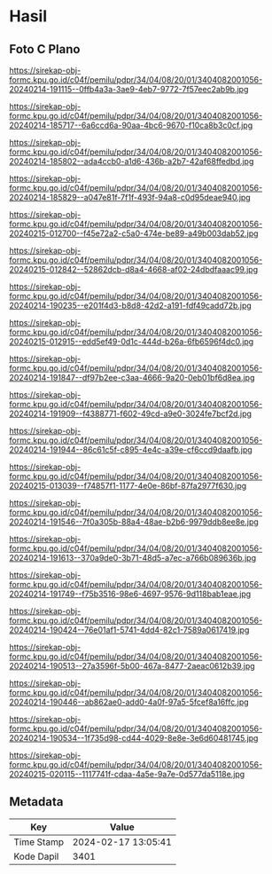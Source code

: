 # Hasil

## Foto C Plano

https://sirekap-obj-formc.kpu.go.id/c04f/pemilu/pdpr/34/04/08/20/01/3404082001056-20240214-191115--0ffb4a3a-3ae9-4eb7-9772-7f57eec2ab9b.jpg

https://sirekap-obj-formc.kpu.go.id/c04f/pemilu/pdpr/34/04/08/20/01/3404082001056-20240214-185717--6a6ccd6a-90aa-4bc6-9670-f10ca8b3c0cf.jpg

https://sirekap-obj-formc.kpu.go.id/c04f/pemilu/pdpr/34/04/08/20/01/3404082001056-20240214-185802--ada4ccb0-a1d6-436b-a2b7-42af68ffedbd.jpg

https://sirekap-obj-formc.kpu.go.id/c04f/pemilu/pdpr/34/04/08/20/01/3404082001056-20240214-185829--a047e81f-7f1f-493f-94a8-c0d95deae940.jpg

https://sirekap-obj-formc.kpu.go.id/c04f/pemilu/pdpr/34/04/08/20/01/3404082001056-20240215-012700--f45e72a2-c5a0-474e-be89-a49b003dab52.jpg

https://sirekap-obj-formc.kpu.go.id/c04f/pemilu/pdpr/34/04/08/20/01/3404082001056-20240215-012842--52862dcb-d8a4-4668-af02-24dbdfaaac99.jpg

https://sirekap-obj-formc.kpu.go.id/c04f/pemilu/pdpr/34/04/08/20/01/3404082001056-20240214-190235--e201f4d3-b8d8-42d2-a191-fdf49cadd72b.jpg

https://sirekap-obj-formc.kpu.go.id/c04f/pemilu/pdpr/34/04/08/20/01/3404082001056-20240215-012915--edd5ef49-0d1c-444d-b26a-6fb6596f4dc0.jpg

https://sirekap-obj-formc.kpu.go.id/c04f/pemilu/pdpr/34/04/08/20/01/3404082001056-20240214-191847--df97b2ee-c3aa-4666-9a20-0eb01bf6d8ea.jpg

https://sirekap-obj-formc.kpu.go.id/c04f/pemilu/pdpr/34/04/08/20/01/3404082001056-20240214-191909--f4388771-f602-49cd-a9e0-3024fe7bcf2d.jpg

https://sirekap-obj-formc.kpu.go.id/c04f/pemilu/pdpr/34/04/08/20/01/3404082001056-20240214-191944--86c61c5f-c895-4e4c-a39e-cf6ccd9daafb.jpg

https://sirekap-obj-formc.kpu.go.id/c04f/pemilu/pdpr/34/04/08/20/01/3404082001056-20240215-013039--f74857f1-1177-4e0e-86bf-87fa2977f630.jpg

https://sirekap-obj-formc.kpu.go.id/c04f/pemilu/pdpr/34/04/08/20/01/3404082001056-20240214-191546--7f0a305b-88a4-48ae-b2b6-9979ddb8ee8e.jpg

https://sirekap-obj-formc.kpu.go.id/c04f/pemilu/pdpr/34/04/08/20/01/3404082001056-20240214-191613--370a9de0-3b71-48d5-a7ec-a766b089636b.jpg

https://sirekap-obj-formc.kpu.go.id/c04f/pemilu/pdpr/34/04/08/20/01/3404082001056-20240214-191749--f75b3516-98e6-4697-9576-9d118bab1eae.jpg

https://sirekap-obj-formc.kpu.go.id/c04f/pemilu/pdpr/34/04/08/20/01/3404082001056-20240214-190424--76e01af1-5741-4dd4-82c1-7589a0617419.jpg

https://sirekap-obj-formc.kpu.go.id/c04f/pemilu/pdpr/34/04/08/20/01/3404082001056-20240214-190513--27a3596f-5b00-467a-8477-2aeac0612b39.jpg

https://sirekap-obj-formc.kpu.go.id/c04f/pemilu/pdpr/34/04/08/20/01/3404082001056-20240214-190446--ab862ae0-add0-4a0f-97a5-5fcef8a16ffc.jpg

https://sirekap-obj-formc.kpu.go.id/c04f/pemilu/pdpr/34/04/08/20/01/3404082001056-20240214-190534--1f735d98-cd44-4029-8e8e-3e6d60481745.jpg

https://sirekap-obj-formc.kpu.go.id/c04f/pemilu/pdpr/34/04/08/20/01/3404082001056-20240215-020115--1117741f-cdaa-4a5e-9a7e-0d577da5118e.jpg


## Metadata

| Key        | Value               |
| ---------- | ------------------- |
| Time Stamp | 2024-02-17 13:05:41 |
| Kode Dapil | 3401                |



